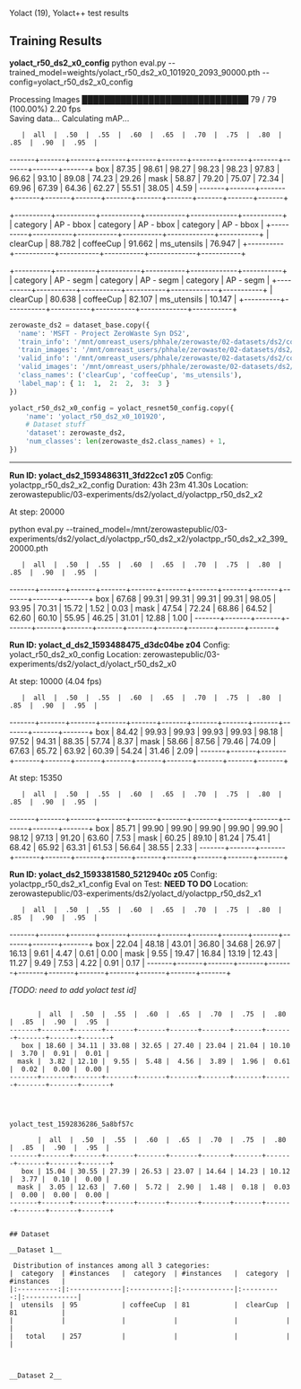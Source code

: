 Yolact (19), Yolact++ test results


## Training Results


__yolact_r50_ds2_x0_config__
python eval.py --trained_model=weights/yolact_r50_ds2_x0_101920_2093_90000.pth --config=yolact_r50_ds2_x0_config

Processing Images  ██████████████████████████████     79 /     79 (100.00%)     2.20 fps        
Saving data...
Calculating mAP...

       |  all  |  .50  |  .55  |  .60  |  .65  |  .70  |  .75  |  .80  |  .85  |  .90  |  .95  |
-------+-------+-------+-------+-------+-------+-------+-------+-------+-------+-------+-------+
   box | 87.35 | 98.61 | 98.27 | 98.23 | 98.23 | 97.83 | 96.62 | 93.10 | 89.08 | 74.23 | 29.26 |
  mask | 58.87 | 79.20 | 75.07 | 72.34 | 69.96 | 67.39 | 64.36 | 62.27 | 55.51 | 38.05 |  4.59 |
-------+-------+-------+-------+-------+-------+-------+-------+-------+-------+-------+-------+

+----------+-----------+-----------+-----------+-------------+-----------+
| category | AP - bbox | category  | AP - bbox | category    | AP - bbox |
+----------+-----------+-----------+-----------+-------------+-----------+
| clearCup | 88.782    | coffeeCup | 91.662    | ms_utensils | 76.947    |
+----------+-----------+-----------+-----------+-------------+-----------+


+----------+-----------+-----------+-----------+-------------+-----------+
| category | AP - segm | category  | AP - segm | category    | AP - segm |
+----------+-----------+-----------+-----------+-------------+-----------+
| clearCup | 80.638    | coffeeCup | 82.107    | ms_utensils | 10.147    |
+----------+-----------+-----------+-----------+-------------+-----------+



```python
zerowaste_ds2 = dataset_base.copy({
  'name': 'MSFT - Project ZeroWaste Syn DS2',
  'train_info': '/mnt/omreast_users/phhale/zerowaste/02-datasets/ds2/coco_ds_3class/train_coco_instances.json',
  'train_images': '/mnt/omreast_users/phhale/zerowaste/02-datasets/ds2/images',
  'valid_info': '/mnt/omreast_users/phhale/zerowaste/02-datasets/ds2/coco_ds_3class/test_coco_instances.json',
  'valid_images': '/mnt/omreast_users/phhale/zerowaste/02-datasets/ds2/images',
  'class_names': ('clearCup', 'coffeeCup', 'ms_utensils'),
  'label_map': { 1:  1,  2:  2,  3:  3 }
})

yolact_r50_ds2_x0_config = yolact_resnet50_config.copy({
    'name': 'yolact_r50_ds2_x0_101920',    
    # Dataset stuff
    'dataset': zerowaste_ds2,
    'num_classes': len(zerowaste_ds2.class_names) + 1,
})
```

-------------

__Run ID: yolact_ds2_1593486311_3fd22cc1 z05__
Config: yolactpp_r50_ds2_x2_config
Duration: 43h 23m 41.30s
Location: zerowastepublic/03-experiments/ds2/yolact_d/yolactpp_r50_ds2_x2

At step: 20000


python eval.py --trained_model=/mnt/zerowastepublic/03-experiments/ds2/yolact_d/yolactpp_r50_ds2_x2/yolactpp_r50_ds2_x2_399_20000.pth

       |  all  |  .50  |  .55  |  .60  |  .65  |  .70  |  .75  |  .80  |  .85  |  .90  |  .95  |
-------+-------+-------+-------+-------+-------+-------+-------+-------+-------+-------+-------+
   box | 67.68 | 99.31 | 99.31 | 99.31 | 99.31 | 98.05 | 93.95 | 70.31 | 15.72 |  1.52 |  0.03 |
  mask | 47.54 | 72.24 | 68.86 | 64.52 | 62.60 | 60.10 | 55.95 | 46.25 | 31.01 | 12.88 |  1.00 |
-------+-------+-------+-------+-------+-------+-------+-------+-------+-------+-------+-------+


__Run ID: yolact_d_ds2_1593488475_d3dc04be z04__
Config: yolact_r50_ds2_x0_config
Location: zerowastepublic/03-experiments/ds2/yolact_d/yolact_r50_ds2_x0


At step: 10000 (4.04 fps)

       |  all  |  .50  |  .55  |  .60  |  .65  |  .70  |  .75  |  .80  |  .85  |  .90  |  .95  |
-------+-------+-------+-------+-------+-------+-------+-------+-------+-------+-------+-------+
   box | 84.42 | 99.93 | 99.93 | 99.93 | 99.93 | 98.18 | 97.52 | 94.31 | 88.35 | 57.74 |  8.37 |
  mask | 58.66 | 87.56 | 79.46 | 74.09 | 67.63 | 65.72 | 63.92 | 60.39 | 54.24 | 31.46 |  2.09 |
-------+-------+-------+-------+-------+-------+-------+-------+-------+-------+-------+-------+

At step: 15350

       |  all  |  .50  |  .55  |  .60  |  .65  |  .70  |  .75  |  .80  |  .85  |  .90  |  .95  |
-------+-------+-------+-------+-------+-------+-------+-------+-------+-------+-------+-------+
   box | 85.71 | 99.90 | 99.90 | 99.90 | 99.90 | 99.90 | 98.12 | 97.13 | 91.20 | 63.60 |  7.53 |
  mask | 60.25 | 89.10 | 81.24 | 75.41 | 68.42 | 65.92 | 63.31 | 61.53 | 56.64 | 38.55 |  2.33 |
-------+-------+-------+-------+-------+-------+-------+-------+-------+-------+-------+-------+


__Run ID: yolact_ds2_1593381580_5212940c z05__
Config: yolactpp_r50_ds2_x1_config
Eval on Test: __NEED TO DO__
Location: zerowastepublic/03-experiments/ds2/yolact_d/yolactpp_r50_ds2_x1


       |  all  |  .50  |  .55  |  .60  |  .65  |  .70  |  .75  |  .80  |  .85  |  .90  |  .95  |
-------+-------+-------+-------+-------+-------+-------+-------+-------+-------+-------+-------+
   box | 22.04 | 48.18 | 43.01 | 36.80 | 34.68 | 26.97 | 16.13 |  9.61 |  4.47 |  0.61 |  0.00 |
  mask |  9.55 | 19.47 | 16.84 | 13.19 | 12.43 | 11.27 |  9.49 |  7.53 |  4.22 |  0.91 |  0.17 |
-------+-------+-------+-------+-------+-------+-------+-------+-------+-------+-------+-------+



_[TODO: need to add yolact test id]_

```

       |  all  |  .50  |  .55  |  .60  |  .65  |  .70  |  .75  |  .80  |  .85  |  .90  |  .95  |
-------+-------+-------+-------+-------+-------+-------+-------+-------+-------+-------+-------+
   box | 18.60 | 34.11 | 33.08 | 32.65 | 27.40 | 23.04 | 21.04 | 10.10 |  3.70 |  0.91 |  0.01 |
  mask |  3.82 | 12.10 |  9.55 |  5.48 |  4.56 |  3.89 |  1.96 |  0.61 |  0.02 |  0.00 |  0.00 |
-------+-------+-------+-------+-------+-------+-------+-------+-------+-------+-------+-------+




yolact_test_1592836286_5a8bf57c

       |  all  |  .50  |  .55  |  .60  |  .65  |  .70  |  .75  |  .80  |  .85  |  .90  |  .95  |
-------+-------+-------+-------+-------+-------+-------+-------+-------+-------+-------+-------+
   box | 15.04 | 30.55 | 27.39 | 26.53 | 23.07 | 14.64 | 14.23 | 10.12 |  3.77 |  0.10 |  0.00 |
  mask |  3.05 | 12.63 |  7.60 |  5.72 |  2.90 |  1.48 |  0.18 |  0.03 |  0.00 |  0.00 |  0.00 |
-------+-------+-------+-------+-------+-------+-------+-------+-------+-------+-------+-------+


## Dataset

__Dataset 1__

 Distribution of instances among all 3 categories:
|  category  | #instances   |  category  | #instances   |  category  | #instances   |
|:----------:|:-------------|:----------:|:-------------|:----------:|:-------------|
|  utensils  | 95           | coffeeCup  | 81           |  clearCup  | 81           |
|            |              |            |              |            |              |
|   total    | 257          |            |              |            |              |



__Dataset 2__


